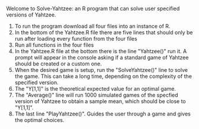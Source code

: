 Welcome to Solve-Yahtzee: an R program that can solve user specified versions of Yahtzee.

1. To run the program download all four files into an instance of R.
2. In the bottom of the Yahtzee.R file there are five lines that should only be run after loading every function from the four files
3. Run all functions in the four files
4. In the Yahtzee.R file at the bottom there is the line "Yahtzee()" run it. A prompt will appear in the console asking if a standard game of Yahtzee should be created or a custom one.
5. When the desired game is setup, run the "SolveYahtzee()" line to solve the game. This can take a long time, depending on the complexity of the specified version.
6. The "Y[1,1]" is the theoretical expected value for an optimal game.
7. The "Average()" line will run 1000 simulated games of the specfied version of Yahtzee to obtain a sample mean, which should be close to "Y[1,1]".
8. The last line "PlayYahtzee()". Guides the user through a game and gives the optimal choices.
